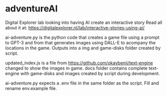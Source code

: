 # adventureAI
Digital Explorer lab looking into having AI create an interactive story
Read all about it at: https://digitalexplorer.nl/lab/interactive-stories-using-ai/

ai-adventure.py is the python code that creates a game file using a prompt to GPT-3 and from that generates images using DALL-E to acompany the locations in the game. Outputs into a img and game-disks folder created by script. 

updated_index.js is a file from https://github.com/okaybenji/text-engine changed to show the images in game. docs folder contains complete text-engine with game-disks and images created by script during development.

ai-adventure.py expects a .env file in the same folder as the script. Fill and rename env.example file.

